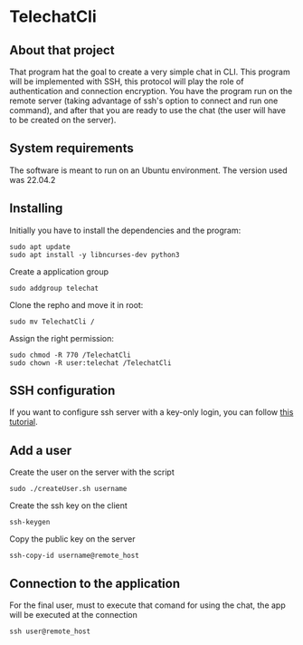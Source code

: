 # TelechatCli

## About that project
That program hat the goal to create a very simple chat in CLI.
This program will be implemented with SSH, this protocol will play the role of authentication and connection encryption.  You have the program run on the remote server (taking advantage of ssh's option to connect and run one command), and after that you are ready to use the chat (the user will have to be created on the server).

## System requirements
The software is meant to run on an Ubuntu environment. The version used was 22.04.2

## Installing
Initially you have to install the dependencies and the program:
```
sudo apt update
sudo apt install -y libncurses-dev python3
```
Create a application group
```
sudo addgroup telechat
```
Clone the repho and move it in root:
```
sudo mv TelechatCli /
```
Assign the right permission:
```
sudo chmod -R 770 /TelechatCli
sudo chown -R user:telechat /TelechatCli
```

## SSH configuration
If you want to configure ssh server with a key-only login, you can follow [this tutorial](https://www.digitalocean.com/community/tutorials/how-to-configure-ssh-key-based-authentication-on-a-linux-server).

## Add a user
Create the user on the server with the script
```
sudo ./createUser.sh username
```

Create the ssh key on the client
```
ssh-keygen
```
Copy the public key on the server
```
ssh-copy-id username@remote_host
```

## Connection to the application
For the final user, must to execute that comand for using the chat, the app will be executed at the connection
```
ssh user@remote_host
```
